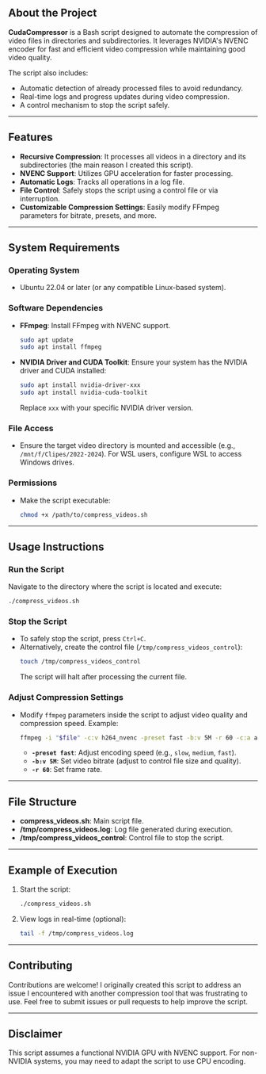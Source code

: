 ## About the Project
**CudaCompressor** is a Bash script designed to automate the compression of video files in directories and subdirectories. It leverages NVIDIA's NVENC encoder for fast and efficient video compression while maintaining good video quality.

The script also includes:
- Automatic detection of already processed files to avoid redundancy.
- Real-time logs and progress updates during video compression.
- A control mechanism to stop the script safely.

---

## Features
- **Recursive Compression**: It processes all videos in a directory and its subdirectories (the main reason I created this script).
- **NVENC Support**: Utilizes GPU acceleration for faster processing.
- **Automatic Logs**: Tracks all operations in a log file.
- **File Control**: Safely stops the script using a control file or via interruption.
- **Customizable Compression Settings**: Easily modify FFmpeg parameters for bitrate, presets, and more.

---

## System Requirements
### Operating System
- Ubuntu 22.04 or later (or any compatible Linux-based system).

### Software Dependencies
- **FFmpeg**: Install FFmpeg with NVENC support.
  ```bash
  sudo apt update
  sudo apt install ffmpeg
  ```
- **NVIDIA Driver and CUDA Toolkit**:
  Ensure your system has the NVIDIA driver and CUDA installed:
  ```bash
  sudo apt install nvidia-driver-xxx
  sudo apt install nvidia-cuda-toolkit
  ```
  Replace `xxx` with your specific NVIDIA driver version.

### File Access
- Ensure the target video directory is mounted and accessible (e.g., `/mnt/f/Clipes/2022-2024`).
  For WSL users, configure WSL to access Windows drives.

### Permissions
- Make the script executable:
  ```bash
  chmod +x /path/to/compress_videos.sh
  ```

---

## Usage Instructions
### Run the Script
Navigate to the directory where the script is located and execute:
```bash
./compress_videos.sh
```

### Stop the Script
- To safely stop the script, press `Ctrl+C`.
- Alternatively, create the control file (`/tmp/compress_videos_control`):
  ```bash
  touch /tmp/compress_videos_control
  ```
  The script will halt after processing the current file.

### Adjust Compression Settings
- Modify `ffmpeg` parameters inside the script to adjust video quality and compression speed.
  Example:
  ```bash
  ffmpeg -i "$file" -c:v h264_nvenc -preset fast -b:v 5M -r 60 -c:a aac -b:a 128k "$output_file"
  ```
  - **`-preset fast`**: Adjust encoding speed (e.g., `slow`, `medium`, `fast`).
  - **`-b:v 5M`**: Set video bitrate (adjust to control file size and quality).
  - **`-r 60`**: Set frame rate.

---

## File Structure
- **compress_videos.sh**: Main script file.
- **/tmp/compress_videos.log**: Log file generated during execution.
- **/tmp/compress_videos_control**: Control file to stop the script.

---

## Example of Execution
1. Start the script:
   ```bash
   ./compress_videos.sh
   ```
2. View logs in real-time (optional):
   ```bash
   tail -f /tmp/compress_videos.log
   ```

---

## Contributing
Contributions are welcome! I originally created this script to address an issue I encountered with another compression tool that was frustrating to use. Feel free to submit issues or pull requests to help improve the script.

---

## Disclaimer
This script assumes a functional NVIDIA GPU with NVENC support. For non-NVIDIA systems, you may need to adapt the script to use CPU encoding.

